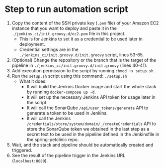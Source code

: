 # Step to run automation script

1. Copy the content of the SSH private key (`.pem` file) of your Amazon EC2 instance that you want to deploy and paste it in the `./jenkins_ci/init.groovy.d/ec2.pem` file in this project.
    - This is for Jenkins to set it as a credential to be used later in deployment.
    - Credential settings are in the `./jenkins_ci/init.groovy.d/init.groovy` script, lines 53-65.
2. (Optional) Change the repository or the branch that is the target of the pipeline in `./jenkins_ci/init.groovy.d/init.groovy` (lines 40-41).
3. Add execution permission to the script by running `chmod +x setup.sh`.
4. Run the `setup.sh` script using this command: `./setup.sh`
    - What it does:
        - It will build the Jenkins Docker image and start the whole stack by running `docker-compose up -d`.
        - It will set up the necessary Jenkins API token for usage later in the script.
        - It will call the SonarQube `/api/user_tokens/generate` API to generate a token to be used in Jenkins.
        - It will call the Jenkins `/credentials/store/system/domain/_/createCredentials` API to store the SonarQube token we obtained in the last step as a secret text to be used in the pipeline defined in the Jenkinsfile in the spring-petclinic repo.
5. Wait, and the stack and pipeline should be automatically created and triggered.
6. See the result of the pipeline trigger in the Jenkins URL (`localhost:8080`).